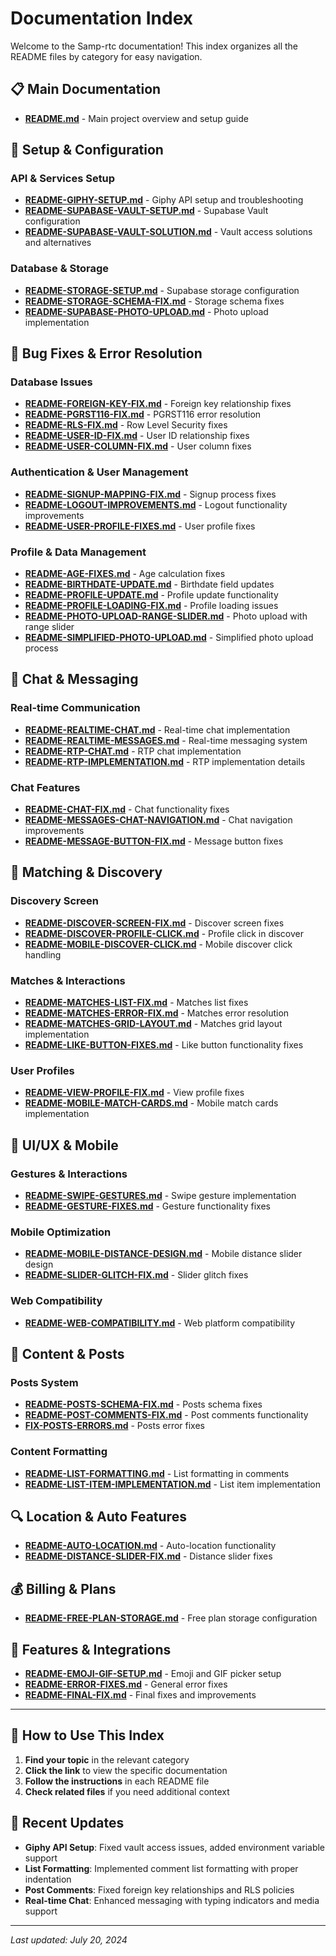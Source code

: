 # Documentation Index

Welcome to the Samp-rtc documentation! This index organizes all the README files by category for easy navigation.

## 📋 **Main Documentation**

- **[README.md](./README.md)** - Main project overview and setup guide

## 🔧 **Setup & Configuration**

### **API & Services Setup**
- **[README-GIPHY-SETUP.md](./README-GIPHY-SETUP.md)** - Giphy API setup and troubleshooting
- **[README-SUPABASE-VAULT-SETUP.md](./README-SUPABASE-VAULT-SETUP.md)** - Supabase Vault configuration
- **[README-SUPABASE-VAULT-SOLUTION.md](./README-SUPABASE-VAULT-SOLUTION.md)** - Vault access solutions and alternatives

### **Database & Storage**
- **[README-STORAGE-SETUP.md](./README-STORAGE-SETUP.md)** - Supabase storage configuration
- **[README-STORAGE-SCHEMA-FIX.md](./README-STORAGE-SCHEMA-FIX.md)** - Storage schema fixes
- **[README-SUPABASE-PHOTO-UPLOAD.md](./README-SUPABASE-PHOTO-UPLOAD.md)** - Photo upload implementation

## 🐛 **Bug Fixes & Error Resolution**

### **Database Issues**
- **[README-FOREIGN-KEY-FIX.md](./README-FOREIGN-KEY-FIX.md)** - Foreign key relationship fixes
- **[README-PGRST116-FIX.md](./README-PGRST116-FIX.md)** - PGRST116 error resolution
- **[README-RLS-FIX.md](./README-RLS-FIX.md)** - Row Level Security fixes
- **[README-USER-ID-FIX.md](./README-USER-ID-FIX.md)** - User ID relationship fixes
- **[README-USER-COLUMN-FIX.md](./README-USER-COLUMN-FIX.md)** - User column fixes

### **Authentication & User Management**
- **[README-SIGNUP-MAPPING-FIX.md](./README-SIGNUP-MAPPING-FIX.md)** - Signup process fixes
- **[README-LOGOUT-IMPROVEMENTS.md](./README-LOGOUT-IMPROVEMENTS.md)** - Logout functionality improvements
- **[README-USER-PROFILE-FIXES.md](./README-USER-PROFILE-FIXES.md)** - User profile fixes

### **Profile & Data Management**
- **[README-AGE-FIXES.md](./README-AGE-FIXES.md)** - Age calculation fixes
- **[README-BIRTHDATE-UPDATE.md](./README-BIRTHDATE-UPDATE.md)** - Birthdate field updates
- **[README-PROFILE-UPDATE.md](./README-PROFILE-UPDATE.md)** - Profile update functionality
- **[README-PROFILE-LOADING-FIX.md](./README-PROFILE-LOADING-FIX.md)** - Profile loading issues
- **[README-PHOTO-UPLOAD-RANGE-SLIDER.md](./README-PHOTO-UPLOAD-RANGE-SLIDER.md)** - Photo upload with range slider
- **[README-SIMPLIFIED-PHOTO-UPLOAD.md](./README-SIMPLIFIED-PHOTO-UPLOAD.md)** - Simplified photo upload process

## 💬 **Chat & Messaging**

### **Real-time Communication**
- **[README-REALTIME-CHAT.md](./README-REALTIME-CHAT.md)** - Real-time chat implementation
- **[README-REALTIME-MESSAGES.md](./README-REALTIME-MESSAGES.md)** - Real-time messaging system
- **[README-RTP-CHAT.md](./README-RTP-CHAT.md)** - RTP chat implementation
- **[README-RTP-IMPLEMENTATION.md](./README-RTP-IMPLEMENTATION.md)** - RTP implementation details

### **Chat Features**
- **[README-CHAT-FIX.md](./README-CHAT-FIX.md)** - Chat functionality fixes
- **[README-MESSAGES-CHAT-NAVIGATION.md](./README-MESSAGES-CHAT-NAVIGATION.md)** - Chat navigation improvements
- **[README-MESSAGE-BUTTON-FIX.md](./README-MESSAGE-BUTTON-FIX.md)** - Message button fixes

## 🎯 **Matching & Discovery**

### **Discovery Screen**
- **[README-DISCOVER-SCREEN-FIX.md](./README-DISCOVER-SCREEN-FIX.md)** - Discover screen fixes
- **[README-DISCOVER-PROFILE-CLICK.md](./README-DISCOVER-PROFILE-CLICK.md)** - Profile click in discover
- **[README-MOBILE-DISCOVER-CLICK.md](./README-MOBILE-DISCOVER-CLICK.md)** - Mobile discover click handling

### **Matches & Interactions**
- **[README-MATCHES-LIST-FIX.md](./README-MATCHES-LIST-FIX.md)** - Matches list fixes
- **[README-MATCHES-ERROR-FIX.md](./README-MATCHES-ERROR-FIX.md)** - Matches error resolution
- **[README-MATCHES-GRID-LAYOUT.md](./README-MATCHES-GRID-LAYOUT.md)** - Matches grid layout implementation
- **[README-LIKE-BUTTON-FIXES.md](./README-LIKE-BUTTON-FIXES.md)** - Like button functionality fixes

### **User Profiles**
- **[README-VIEW-PROFILE-FIX.md](./README-VIEW-PROFILE-FIX.md)** - View profile fixes
- **[README-MOBILE-MATCH-CARDS.md](./README-MOBILE-MATCH-CARDS.md)** - Mobile match cards implementation

## 📱 **UI/UX & Mobile**

### **Gestures & Interactions**
- **[README-SWIPE-GESTURES.md](./README-SWIPE-GESTURES.md)** - Swipe gesture implementation
- **[README-GESTURE-FIXES.md](./README-GESTURE-FIXES.md)** - Gesture functionality fixes

### **Mobile Optimization**
- **[README-MOBILE-DISTANCE-DESIGN.md](./README-MOBILE-DISTANCE-DESIGN.md)** - Mobile distance slider design
- **[README-SLIDER-GLITCH-FIX.md](./README-SLIDER-GLITCH-FIX.md)** - Slider glitch fixes

### **Web Compatibility**
- **[README-WEB-COMPATIBILITY.md](./README-WEB-COMPATIBILITY.md)** - Web platform compatibility

## 📝 **Content & Posts**

### **Posts System**
- **[README-POSTS-SCHEMA-FIX.md](./README-POSTS-SCHEMA-FIX.md)** - Posts schema fixes
- **[README-POST-COMMENTS-FIX.md](./README-POST-COMMENTS-FIX.md)** - Post comments functionality
- **[FIX-POSTS-ERRORS.md](./FIX-POSTS-ERRORS.md)** - Posts error fixes

### **Content Formatting**
- **[README-LIST-FORMATTING.md](./README-LIST-FORMATTING.md)** - List formatting in comments
- **[README-LIST-ITEM-IMPLEMENTATION.md](./README-LIST-ITEM-IMPLEMENTATION.md)** - List item implementation

## 🔍 **Location & Auto Features**

- **[README-AUTO-LOCATION.md](./README-AUTO-LOCATION.md)** - Auto-location functionality
- **[README-DISTANCE-SLIDER-FIX.md](./README-DISTANCE-SLIDER-FIX.md)** - Distance slider fixes

## 💰 **Billing & Plans**

- **[README-FREE-PLAN-STORAGE.md](./README-FREE-PLAN-STORAGE.md)** - Free plan storage configuration

## 🎨 **Features & Integrations**

- **[README-EMOJI-GIF-SETUP.md](./README-EMOJI-GIF-SETUP.md)** - Emoji and GIF picker setup
- **[README-ERROR-FIXES.md](./README-ERROR-FIXES.md)** - General error fixes
- **[README-FINAL-FIX.md](./README-FINAL-FIX.md)** - Final fixes and improvements

---

## 📖 **How to Use This Index**

1. **Find your topic** in the relevant category
2. **Click the link** to view the specific documentation
3. **Follow the instructions** in each README file
4. **Check related files** if you need additional context

## 🔄 **Recent Updates**

- **Giphy API Setup**: Fixed vault access issues, added environment variable support
- **List Formatting**: Implemented comment list formatting with proper indentation
- **Post Comments**: Fixed foreign key relationships and RLS policies
- **Real-time Chat**: Enhanced messaging with typing indicators and media support

---

*Last updated: July 20, 2024* 